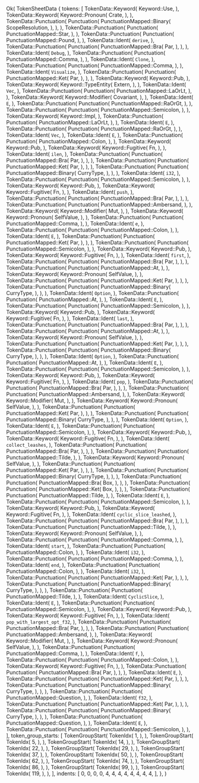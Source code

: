 Ok(
    TokenSheetData {
        tokens: [
            TokenData::Keyword(
                Keyword::Use,
            ),
            TokenData::Keyword(
                Keyword::Pronoun(
                    Crate,
                ),
            ),
            TokenData::Punctuation(
                Punctuation(
                    PunctuationMapped::Binary(
                        ScopeResolution,
                    ),
                ),
            ),
            TokenData::Punctuation(
                Punctuation(
                    PunctuationMapped::Star,
                ),
            ),
            TokenData::Punctuation(
                Punctuation(
                    PunctuationMapped::Pound,
                ),
            ),
            TokenData::Ident(
                `derive`,
            ),
            TokenData::Punctuation(
                Punctuation(
                    PunctuationMapped::Bra(
                        Par,
                    ),
                ),
            ),
            TokenData::Ident(
                `Debug`,
            ),
            TokenData::Punctuation(
                Punctuation(
                    PunctuationMapped::Comma,
                ),
            ),
            TokenData::Ident(
                `Clone`,
            ),
            TokenData::Punctuation(
                Punctuation(
                    PunctuationMapped::Comma,
                ),
            ),
            TokenData::Ident(
                `Visualize`,
            ),
            TokenData::Punctuation(
                Punctuation(
                    PunctuationMapped::Ket(
                        Par,
                    ),
                ),
            ),
            TokenData::Keyword(
                Keyword::Pub,
            ),
            TokenData::Keyword(
                Keyword::TypeEntity(
                    Extern,
                ),
            ),
            TokenData::Ident(
                `Vec`,
            ),
            TokenData::Punctuation(
                Punctuation(
                    PunctuationMapped::LaOrLt,
                ),
            ),
            TokenData::Keyword(
                Keyword::Modifier(
                    Covariant,
                ),
            ),
            TokenData::Ident(
                `E`,
            ),
            TokenData::Punctuation(
                Punctuation(
                    PunctuationMapped::RaOrGt,
                ),
            ),
            TokenData::Punctuation(
                Punctuation(
                    PunctuationMapped::Semicolon,
                ),
            ),
            TokenData::Keyword(
                Keyword::Impl,
            ),
            TokenData::Punctuation(
                Punctuation(
                    PunctuationMapped::LaOrLt,
                ),
            ),
            TokenData::Ident(
                `E`,
            ),
            TokenData::Punctuation(
                Punctuation(
                    PunctuationMapped::RaOrGt,
                ),
            ),
            TokenData::Ident(
                `Vec`,
            ),
            TokenData::Ident(
                `E`,
            ),
            TokenData::Punctuation(
                Punctuation(
                    PunctuationMapped::Colon,
                ),
            ),
            TokenData::Keyword(
                Keyword::Pub,
            ),
            TokenData::Keyword(
                Keyword::Fugitive(
                    Fn,
                ),
            ),
            TokenData::Ident(
                `ilen`,
            ),
            TokenData::Punctuation(
                Punctuation(
                    PunctuationMapped::Bra(
                        Par,
                    ),
                ),
            ),
            TokenData::Punctuation(
                Punctuation(
                    PunctuationMapped::Ket(
                        Par,
                    ),
                ),
            ),
            TokenData::Punctuation(
                Punctuation(
                    PunctuationMapped::Binary(
                        CurryType,
                    ),
                ),
            ),
            TokenData::Ident(
                `i32`,
            ),
            TokenData::Punctuation(
                Punctuation(
                    PunctuationMapped::Semicolon,
                ),
            ),
            TokenData::Keyword(
                Keyword::Pub,
            ),
            TokenData::Keyword(
                Keyword::Fugitive(
                    Fn,
                ),
            ),
            TokenData::Ident(
                `push`,
            ),
            TokenData::Punctuation(
                Punctuation(
                    PunctuationMapped::Bra(
                        Par,
                    ),
                ),
            ),
            TokenData::Punctuation(
                Punctuation(
                    PunctuationMapped::Ambersand,
                ),
            ),
            TokenData::Keyword(
                Keyword::Modifier(
                    Mut,
                ),
            ),
            TokenData::Keyword(
                Keyword::Pronoun(
                    SelfValue,
                ),
            ),
            TokenData::Punctuation(
                Punctuation(
                    PunctuationMapped::Comma,
                ),
            ),
            TokenData::Ident(
                `e`,
            ),
            TokenData::Punctuation(
                Punctuation(
                    PunctuationMapped::Colon,
                ),
            ),
            TokenData::Ident(
                `E`,
            ),
            TokenData::Punctuation(
                Punctuation(
                    PunctuationMapped::Ket(
                        Par,
                    ),
                ),
            ),
            TokenData::Punctuation(
                Punctuation(
                    PunctuationMapped::Semicolon,
                ),
            ),
            TokenData::Keyword(
                Keyword::Pub,
            ),
            TokenData::Keyword(
                Keyword::Fugitive(
                    Fn,
                ),
            ),
            TokenData::Ident(
                `first`,
            ),
            TokenData::Punctuation(
                Punctuation(
                    PunctuationMapped::Bra(
                        Par,
                    ),
                ),
            ),
            TokenData::Punctuation(
                Punctuation(
                    PunctuationMapped::At,
                ),
            ),
            TokenData::Keyword(
                Keyword::Pronoun(
                    SelfValue,
                ),
            ),
            TokenData::Punctuation(
                Punctuation(
                    PunctuationMapped::Ket(
                        Par,
                    ),
                ),
            ),
            TokenData::Punctuation(
                Punctuation(
                    PunctuationMapped::Binary(
                        CurryType,
                    ),
                ),
            ),
            TokenData::Ident(
                `Option`,
            ),
            TokenData::Punctuation(
                Punctuation(
                    PunctuationMapped::At,
                ),
            ),
            TokenData::Ident(
                `E`,
            ),
            TokenData::Punctuation(
                Punctuation(
                    PunctuationMapped::Semicolon,
                ),
            ),
            TokenData::Keyword(
                Keyword::Pub,
            ),
            TokenData::Keyword(
                Keyword::Fugitive(
                    Fn,
                ),
            ),
            TokenData::Ident(
                `last`,
            ),
            TokenData::Punctuation(
                Punctuation(
                    PunctuationMapped::Bra(
                        Par,
                    ),
                ),
            ),
            TokenData::Punctuation(
                Punctuation(
                    PunctuationMapped::At,
                ),
            ),
            TokenData::Keyword(
                Keyword::Pronoun(
                    SelfValue,
                ),
            ),
            TokenData::Punctuation(
                Punctuation(
                    PunctuationMapped::Ket(
                        Par,
                    ),
                ),
            ),
            TokenData::Punctuation(
                Punctuation(
                    PunctuationMapped::Binary(
                        CurryType,
                    ),
                ),
            ),
            TokenData::Ident(
                `Option`,
            ),
            TokenData::Punctuation(
                Punctuation(
                    PunctuationMapped::At,
                ),
            ),
            TokenData::Ident(
                `E`,
            ),
            TokenData::Punctuation(
                Punctuation(
                    PunctuationMapped::Semicolon,
                ),
            ),
            TokenData::Keyword(
                Keyword::Pub,
            ),
            TokenData::Keyword(
                Keyword::Fugitive(
                    Fn,
                ),
            ),
            TokenData::Ident(
                `pop`,
            ),
            TokenData::Punctuation(
                Punctuation(
                    PunctuationMapped::Bra(
                        Par,
                    ),
                ),
            ),
            TokenData::Punctuation(
                Punctuation(
                    PunctuationMapped::Ambersand,
                ),
            ),
            TokenData::Keyword(
                Keyword::Modifier(
                    Mut,
                ),
            ),
            TokenData::Keyword(
                Keyword::Pronoun(
                    SelfValue,
                ),
            ),
            TokenData::Punctuation(
                Punctuation(
                    PunctuationMapped::Ket(
                        Par,
                    ),
                ),
            ),
            TokenData::Punctuation(
                Punctuation(
                    PunctuationMapped::Binary(
                        CurryType,
                    ),
                ),
            ),
            TokenData::Ident(
                `Option`,
            ),
            TokenData::Ident(
                `E`,
            ),
            TokenData::Punctuation(
                Punctuation(
                    PunctuationMapped::Semicolon,
                ),
            ),
            TokenData::Keyword(
                Keyword::Pub,
            ),
            TokenData::Keyword(
                Keyword::Fugitive(
                    Fn,
                ),
            ),
            TokenData::Ident(
                `collect_leashes`,
            ),
            TokenData::Punctuation(
                Punctuation(
                    PunctuationMapped::Bra(
                        Par,
                    ),
                ),
            ),
            TokenData::Punctuation(
                Punctuation(
                    PunctuationMapped::Tilde,
                ),
            ),
            TokenData::Keyword(
                Keyword::Pronoun(
                    SelfValue,
                ),
            ),
            TokenData::Punctuation(
                Punctuation(
                    PunctuationMapped::Ket(
                        Par,
                    ),
                ),
            ),
            TokenData::Punctuation(
                Punctuation(
                    PunctuationMapped::Binary(
                        CurryType,
                    ),
                ),
            ),
            TokenData::Punctuation(
                Punctuation(
                    PunctuationMapped::Bra(
                        Box,
                    ),
                ),
            ),
            TokenData::Punctuation(
                Punctuation(
                    PunctuationMapped::Ket(
                        Box,
                    ),
                ),
            ),
            TokenData::Punctuation(
                Punctuation(
                    PunctuationMapped::Tilde,
                ),
            ),
            TokenData::Ident(
                `E`,
            ),
            TokenData::Punctuation(
                Punctuation(
                    PunctuationMapped::Semicolon,
                ),
            ),
            TokenData::Keyword(
                Keyword::Pub,
            ),
            TokenData::Keyword(
                Keyword::Fugitive(
                    Fn,
                ),
            ),
            TokenData::Ident(
                `cyclic_slice_leashed`,
            ),
            TokenData::Punctuation(
                Punctuation(
                    PunctuationMapped::Bra(
                        Par,
                    ),
                ),
            ),
            TokenData::Punctuation(
                Punctuation(
                    PunctuationMapped::Tilde,
                ),
            ),
            TokenData::Keyword(
                Keyword::Pronoun(
                    SelfValue,
                ),
            ),
            TokenData::Punctuation(
                Punctuation(
                    PunctuationMapped::Comma,
                ),
            ),
            TokenData::Ident(
                `start`,
            ),
            TokenData::Punctuation(
                Punctuation(
                    PunctuationMapped::Colon,
                ),
            ),
            TokenData::Ident(
                `i32`,
            ),
            TokenData::Punctuation(
                Punctuation(
                    PunctuationMapped::Comma,
                ),
            ),
            TokenData::Ident(
                `end`,
            ),
            TokenData::Punctuation(
                Punctuation(
                    PunctuationMapped::Colon,
                ),
            ),
            TokenData::Ident(
                `i32`,
            ),
            TokenData::Punctuation(
                Punctuation(
                    PunctuationMapped::Ket(
                        Par,
                    ),
                ),
            ),
            TokenData::Punctuation(
                Punctuation(
                    PunctuationMapped::Binary(
                        CurryType,
                    ),
                ),
            ),
            TokenData::Punctuation(
                Punctuation(
                    PunctuationMapped::Tilde,
                ),
            ),
            TokenData::Ident(
                `CyclicSlice`,
            ),
            TokenData::Ident(
                `E`,
            ),
            TokenData::Punctuation(
                Punctuation(
                    PunctuationMapped::Semicolon,
                ),
            ),
            TokenData::Keyword(
                Keyword::Pub,
            ),
            TokenData::Keyword(
                Keyword::Fugitive(
                    Fn,
                ),
            ),
            TokenData::Ident(
                `pop_with_largest_opt_f32`,
            ),
            TokenData::Punctuation(
                Punctuation(
                    PunctuationMapped::Bra(
                        Par,
                    ),
                ),
            ),
            TokenData::Punctuation(
                Punctuation(
                    PunctuationMapped::Ambersand,
                ),
            ),
            TokenData::Keyword(
                Keyword::Modifier(
                    Mut,
                ),
            ),
            TokenData::Keyword(
                Keyword::Pronoun(
                    SelfValue,
                ),
            ),
            TokenData::Punctuation(
                Punctuation(
                    PunctuationMapped::Comma,
                ),
            ),
            TokenData::Ident(
                `f`,
            ),
            TokenData::Punctuation(
                Punctuation(
                    PunctuationMapped::Colon,
                ),
            ),
            TokenData::Keyword(
                Keyword::Fugitive(
                    Fn,
                ),
            ),
            TokenData::Punctuation(
                Punctuation(
                    PunctuationMapped::Bra(
                        Par,
                    ),
                ),
            ),
            TokenData::Ident(
                `E`,
            ),
            TokenData::Punctuation(
                Punctuation(
                    PunctuationMapped::Ket(
                        Par,
                    ),
                ),
            ),
            TokenData::Punctuation(
                Punctuation(
                    PunctuationMapped::Binary(
                        CurryType,
                    ),
                ),
            ),
            TokenData::Punctuation(
                Punctuation(
                    PunctuationMapped::Question,
                ),
            ),
            TokenData::Ident(
                `f32`,
            ),
            TokenData::Punctuation(
                Punctuation(
                    PunctuationMapped::Ket(
                        Par,
                    ),
                ),
            ),
            TokenData::Punctuation(
                Punctuation(
                    PunctuationMapped::Binary(
                        CurryType,
                    ),
                ),
            ),
            TokenData::Punctuation(
                Punctuation(
                    PunctuationMapped::Question,
                ),
            ),
            TokenData::Ident(
                `E`,
            ),
            TokenData::Punctuation(
                Punctuation(
                    PunctuationMapped::Semicolon,
                ),
            ),
        ],
        token_group_starts: [
            TokenGroupStart(
                TokenIdx(
                    1,
                ),
            ),
            TokenGroupStart(
                TokenIdx(
                    5,
                ),
            ),
            TokenGroupStart(
                TokenIdx(
                    14,
                ),
            ),
            TokenGroupStart(
                TokenIdx(
                    22,
                ),
            ),
            TokenGroupStart(
                TokenIdx(
                    29,
                ),
            ),
            TokenGroupStart(
                TokenIdx(
                    37,
                ),
            ),
            TokenGroupStart(
                TokenIdx(
                    50,
                ),
            ),
            TokenGroupStart(
                TokenIdx(
                    62,
                ),
            ),
            TokenGroupStart(
                TokenIdx(
                    74,
                ),
            ),
            TokenGroupStart(
                TokenIdx(
                    86,
                ),
            ),
            TokenGroupStart(
                TokenIdx(
                    99,
                ),
            ),
            TokenGroupStart(
                TokenIdx(
                    119,
                ),
            ),
        ],
        indents: [
            0,
            0,
            0,
            0,
            4,
            4,
            4,
            4,
            4,
            4,
            4,
            4,
        ],
    },
)